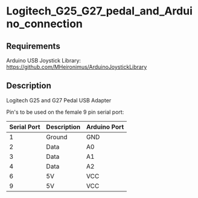# Logitech_G25_G27_pedal_and_Arduino_connection

## Requirements
Arduino USB Joystick Library: https://github.com/MHeironimus/ArduinoJoystickLibrary

## Description
Logitech G25 and G27 Pedal USB Adapter

Pin's to be used on the female 9 pin serial port:


| Serial Port  | Description  | Arduino Port | 
|---|---|---|
| 1  |  Ground | GND |
| 2  | Data  | A0 |
| 3  | Data  | A1 |
| 4  | Data |  A2 |
| 6  | 5V  | VCC |
| 9  | 5V  | VCC |
